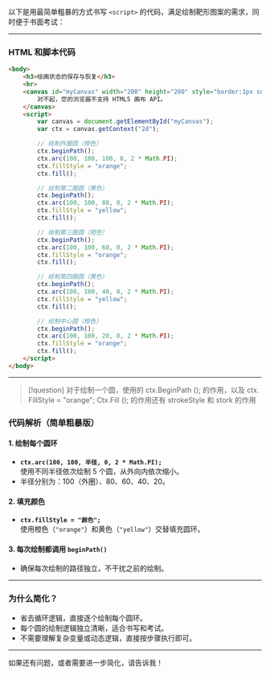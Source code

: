 以下是用最简单粗暴的方式书写 `<script>` 的代码，满足绘制靶形图案的需求，同时便于书面考试：

---

### **HTML 和脚本代码**

```html
<body>
    <h3>绘画状态的保存与恢复</h3>
    <hr>
    <canvas id="myCanvas" width="200" height="200" style="border:1px solid;">
        对不起，您的浏览器不支持 HTML5 画布 API。
    </canvas>
    <script>
        var canvas = document.getElementById("myCanvas");
        var ctx = canvas.getContext("2d");

        // 绘制外圈圆（橙色）
        ctx.beginPath();
        ctx.arc(100, 100, 100, 0, 2 * Math.PI);
        ctx.fillStyle = "orange";
        ctx.fill();

        // 绘制第二圈圆（黄色）
        ctx.beginPath();
        ctx.arc(100, 100, 80, 0, 2 * Math.PI);
        ctx.fillStyle = "yellow";
        ctx.fill();

        // 绘制第三圈圆（橙色）
        ctx.beginPath();
        ctx.arc(100, 100, 60, 0, 2 * Math.PI);
        ctx.fillStyle = "orange";
        ctx.fill();

        // 绘制第四圈圆（黄色）
        ctx.beginPath();
        ctx.arc(100, 100, 40, 0, 2 * Math.PI);
        ctx.fillStyle = "yellow";
        ctx.fill();

        // 绘制中心圆（橙色）
        ctx.beginPath();
        ctx.arc(100, 100, 20, 0, 2 * Math.PI);
        ctx.fillStyle = "orange";
        ctx.fill();
    </script>
</body>
```

---

>[!question] 
>对于绘制一个圆，使用的 ctx.BeginPath (); 的作用，以及 ctx. FillStyle = "orange";
        Ctx.Fill (); 的作用还有 strokeStyle 和 stork 的作用
### **代码解析（简单粗暴版）**

#### **1. 绘制每个圆环**
- **`ctx.arc(100, 100, 半径, 0, 2 * Math.PI);`**  
  使用不同半径依次绘制 5 个圆，从外向内依次缩小。
- 半径分别为：100（外圈）、80、60、40、20。

#### **2. 填充颜色**
- **`ctx.fillStyle = "颜色";`**  
  使用橙色（`"orange"`）和黄色（`"yellow"`）交替填充圆环。

#### **3. 每次绘制都调用 `beginPath()`**
- 确保每次绘制的路径独立，不干扰之前的绘制。

---

### **为什么简化？**
- 省去循环逻辑，直接逐个绘制每个圆环。
- 每个圆的绘制逻辑独立清晰，适合书写和考试。
- 不需要理解复杂变量或动态逻辑，直接按步骤执行即可。

---

如果还有问题，或者需要进一步简化，请告诉我！